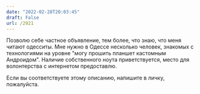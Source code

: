 ```yaml
---
date: "2022-02-28T20:03:45"
draft: False
url: /2921
---
```


Позволю себе частное объявление, тем более, что знаю, что меня читают одесситы. Мне нужно в Одессе несколько человек, знакомых с технологиями на уровне "могу прошить планшет кастомным Андроидом". Наличие собственного ноута приветствуется, место для волонтерства с интернетом предоставлю. 

Если вы соответствуете этому описанию, напишите в личку, пожалуйста.
